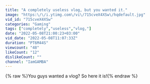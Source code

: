 ```yaml
---
title: "A completely useless vlog, but you wanted it."
image: "https:\/\/i.ytimg.com\/vi\/715cveX4XSw\/hqdefault.jpg"
vid_id: "715cveX4XSw"
categories: "Gaming"
tags: ["completely","useless","vlog,"]
date: "2022-05-08T21:00:23+03:00"
vid_date: "2022-05-08T11:07:33Z"
duration: "PT6M44S"
viewcount: "48"
likeCount: "12"
dislikeCount: ""
channel: "IamGAMBA"
---
```

{% raw %}You guys wanted a vlog? So here it is!{% endraw %}
